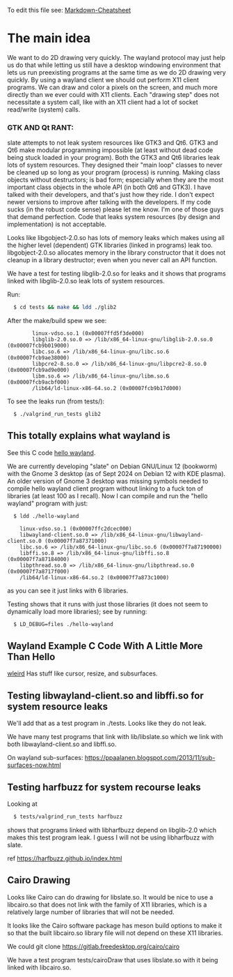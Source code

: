 To edit this file see:
[Markdown-Cheatsheet](https://github.com/adam-p/markdown-here/wiki/Markdown-Cheatsheet)

# The main idea

We want to do 2D drawing very quickly.  The wayland protocol may just help
us do that while letting us still have a desktop windowing environment
that lets us run preexisting programs at the same time as we do 2D drawing
very quickly.  By using a wayland client we should out perform X11 client
programs.  We can draw and color a pixels on the screen, and much more
directly than we ever could with X11 clients.  Each "drawing step" does
not necessitate a system call, like with an X11 client had a lot of socket
read/write (system) calls.

### GTK AND Qt RANT:
slate attempts to not leak system resources like GTK3 and Qt6.  GTK3 and
Qt6 make modular programming impossible (at least without dead code being
stuck loaded in your program).  Both the GTK3 and Qt6 libraries leak lots
of system resources.  They designed their "main loop" classes to never be
cleaned up so long as your program (process) is running.  Making class
objects without destructors; is bad form; especially when they are the
most important class objects in the whole API (in both Qt6 and GTK3).  I
have talked with their developers, and that's just how they ride.  I don't
expect newer versions to improve after talking with the developers.  If my
code sucks (in the robust code sense) please let me know.  I'm one of
those guys that demand perfection.  Code that leaks system resources (by
design and implementation) is not acceptable.

Looks like libgobject-2.0.so has lots of memory leaks which makes using
all the higher level (dependent) GTK libraries (linked in programs) leak
too.  libgobject-2.0.so allocates memory in the library constructor that
it does not cleanup in a library destructor; even when you never call an
API function. 

We have a test for testing libglib-2.0.so for leaks and it shows that
programs linked with libglib-2.0.so leak lots of system resources.

Run:

```sh
  $ cd tests && make && ldd ./glib2
```
After the make/build spew we see:
```
        linux-vdso.so.1 (0x00007ffd5f3de000)
        libglib-2.0.so.0 => /lib/x86_64-linux-gnu/libglib-2.0.so.0 (0x00007fcb9b019000)
        libc.so.6 => /lib/x86_64-linux-gnu/libc.so.6 (0x00007fcb9ae38000)
        libpcre2-8.so.0 => /lib/x86_64-linux-gnu/libpcre2-8.so.0 (0x00007fcb9ad9e000)
        libm.so.6 => /lib/x86_64-linux-gnu/libm.so.6 (0x00007fcb9acbf000)
        /lib64/ld-linux-x86-64.so.2 (0x00007fcb9b17d000)
```
To see the leaks run (from tests/):
```sh
  $ ./valgrind_run_tests glib2
```


## This totally explains what wayland is

See this C code
[hello wayland](https://github.com/emersion/hello-wayland.git).

We are currently developing "slate" on Debian GNU/Linux 12 (bookworm) with
the Gnome 3 desktop (as of Sept 2024 on Debian 12 with KDE plasma).  An
older version of Gnome 3 desktop was missing symbols needed to compile
hello wayland client program without linking to a fuck ton of libraries
(at least 100 as I recall).  Now I can compile and run the "hello wayland"
program with just:
```sh
  $ ldd ./hello-wayland
```
```
	linux-vdso.so.1 (0x00007ffc2dcec000)
	libwayland-client.so.0 => /lib/x86_64-linux-gnu/libwayland-client.so.0 (0x00007f7a87371000)
	libc.so.6 => /lib/x86_64-linux-gnu/libc.so.6 (0x00007f7a87190000)
	libffi.so.8 => /lib/x86_64-linux-gnu/libffi.so.8 (0x00007f7a87184000)
	libpthread.so.0 => /lib/x86_64-linux-gnu/libpthread.so.0 (0x00007f7a8717f000)
	/lib64/ld-linux-x86-64.so.2 (0x00007f7a873c1000)
```
as you can see it just links with 6 libraries.

Testing shows that it runs with just those libraries (it does not seem to
dynamically load more libraries); see by running:
```sh
  $ LD_DEBUG=files ./hello-wayland
```

## Wayland Example C Code With A Little More Than Hello

[wleird](https://github.com/emersion/wleird.git)
Has stuff like cursor, resize, and subsurfaces.


## Testing libwayland-client.so and libffi.so for system resource leaks


We'll add that as a test program in ./tests.  Looks like they do not leak.

We have many test programs that link with lib/libslate.so which we link
with both libwayland-client.so and libffi.so.

On wayland sub-surfaces:
https://ppaalanen.blogspot.com/2013/11/sub-surfaces-now.html


## Testing harfbuzz for system recourse leaks

Looking at
```sh
  $ tests/valgrind_run_tests harfbuzz
```
shows that programs linked with libharfbuzz depend on libglib-2.0 which
makes this test program leak.  I guess I will not be using libharfbuzz
with slate.

ref https://harfbuzz.github.io/index.html

## Cairo Drawing

Looks like Cairo can do drawing for libslate.so.  It would be nice to use
a libcairo.so that does not link with the family of X11 libraries, which
is a relatively large number of libraries that will not be needed.

It looks like the Cairo software package has meson build options to make
it so that the built libcairo.so library file will not depend on these X11
libraries.

We could git clone https://gitlab.freedesktop.org/cairo/cairo

We have a test program tests/cairoDraw that uses libslate.so with it
being linked with libcairo.so.
